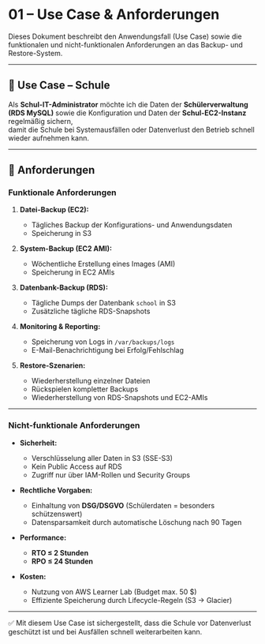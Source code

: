 # 01 – Use Case & Anforderungen

Dieses Dokument beschreibt den Anwendungsfall (Use Case) sowie die funktionalen und nicht-funktionalen Anforderungen an das Backup- und Restore-System.

---

## 🎯 Use Case – Schule

Als **Schul-IT-Administrator** möchte ich die Daten der **Schülerverwaltung (RDS MySQL)** sowie die Konfiguration und Daten der **Schul-EC2-Instanz** regelmäßig sichern,  
damit die Schule bei Systemausfällen oder Datenverlust den Betrieb schnell wieder aufnehmen kann.

---

## 📌 Anforderungen

### Funktionale Anforderungen
1. **Datei-Backup (EC2):**  
   - Tägliches Backup der Konfigurations- und Anwendungsdaten  
   - Speicherung in S3  

2. **System-Backup (EC2 AMI):**  
   - Wöchentliche Erstellung eines Images (AMI)  
   - Speicherung in EC2 AMIs  

3. **Datenbank-Backup (RDS):**  
   - Tägliche Dumps der Datenbank `school` in S3  
   - Zusätzliche tägliche RDS-Snapshots  

4. **Monitoring & Reporting:**  
   - Speicherung von Logs in `/var/backups/logs`  
   - E-Mail-Benachrichtigung bei Erfolg/Fehlschlag  

5. **Restore-Szenarien:**  
   - Wiederherstellung einzelner Dateien  
   - Rückspielen kompletter Backups  
   - Wiederherstellung von RDS-Snapshots und EC2-AMIs  

---

### Nicht-funktionale Anforderungen
- **Sicherheit:**  
  - Verschlüsselung aller Daten in S3 (SSE-S3)  
  - Kein Public Access auf RDS  
  - Zugriff nur über IAM-Rollen und Security Groups  

- **Rechtliche Vorgaben:**  
  - Einhaltung von **DSG/DSGVO** (Schülerdaten = besonders schützenswert)  
  - Datensparsamkeit durch automatische Löschung nach 90 Tagen  

- **Performance:**  
  - **RTO ≤ 2 Stunden**  
  - **RPO ≤ 24 Stunden**  

- **Kosten:**  
  - Nutzung von AWS Learner Lab (Budget max. 50 $)  
  - Effiziente Speicherung durch Lifecycle-Regeln (S3 → Glacier)  

---

✅ Mit diesem Use Case ist sichergestellt, dass die Schule vor Datenverlust geschützt ist und bei Ausfällen schnell weiterarbeiten kann.
